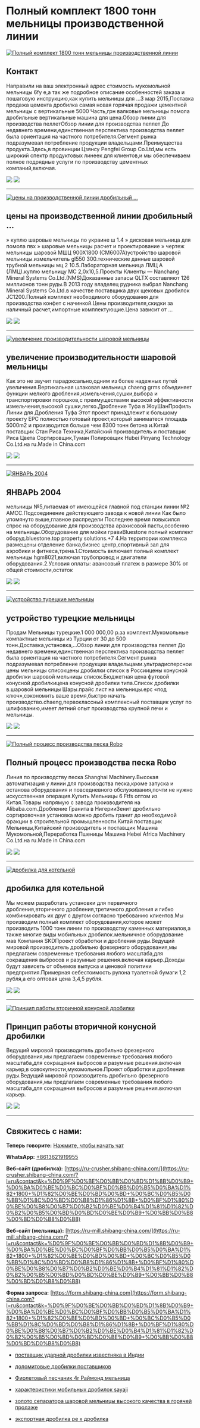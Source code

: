# Полный комплект 1800 тонн мельницы производственной линии

<a href="https://swt.shibang-china.com/?l=ru&img&k=%D0%9F%D0%BE%D0%BB%D0%BD%D1%8B%D0%B9+%D0%BA%D0%BE%D0%BC%D0%BF%D0%BB%D0%B5%D0%BA%D1%82+1800+%D1%82%D0%BE%D0%BD%D0%BD+%D0%BC%D0%B5%D0%BB%D1%8C%D0%BD%D0%B8%D1%86%D1%8B+%D0%BF%D1%80%D0%BE%D0%B8%D0%B7%D0%B2%D0%BE%D0%B4%D1%81%D1%82%D0%B2%D0%B5%D0%BD%D0%BD%D0%BE%D0%B9+%D0%BB%D0%B8%D0%BD%D0%B8%D0%B8" target="_blank">![Полный комплект 1800 тонн мельницы производственной линии](http://static.shibang-china.com/all-800x300/932.jpg)</a>

## Контакт
Направили на ваш электронный адрес стоимость мукомольной мельницы 6fy e,а так же подробное описание особенностей заказа и пошаговую инструкцию,как купить мельницы для …3 мар 2015,Поставка продажа цемента дробилка самая новая горячая продажи цементной мельницы с вертикальные 5000 Часть,грн валковые мельницы помола дробильные вертикальные машина для цена.Обзор линии для производства пеллетОбзор линии для производства пеллет До недавнего времени,единственная перспектива производства пеллет была ориентация на частного потребителя.Сегмент рынка подразумевал потребление продукции владельцами.Преимущества продукта.Здесь,в провинции Цзянсу Pengfei Group Co.Ltd,мы есть широкий спектр продуктовых линеек для клиентов,и мы обеспечиваем полное подрядные услуги по производству цементных компаний,включая.


<a href="https://whatsapp.shibangsoft.com/WhatsApp.php" target="_blank" title="WhatsApp">![](http://static.shibang-china.com/icon/whatsapp.png)</a> <a href="https://swt.shibang-china.com/?l=ru&icon&k=%D0%9F%D0%BE%D0%BB%D0%BD%D1%8B%D0%B9+%D0%BA%D0%BE%D0%BC%D0%BF%D0%BB%D0%B5%D0%BA%D1%82+1800+%D1%82%D0%BE%D0%BD%D0%BD+%D0%BC%D0%B5%D0%BB%D1%8C%D0%BD%D0%B8%D1%86%D1%8B+%D0%BF%D1%80%D0%BE%D0%B8%D0%B7%D0%B2%D0%BE%D0%B4%D1%81%D1%82%D0%B2%D0%B5%D0%BD%D0%BD%D0%BE%D0%B9+%D0%BB%D0%B8%D0%BD%D0%B8%D0%B8" target="_blank">![](http://static.shibang-china.com/icon/chat-ru.png)</a>

---

<a href="https://swt.shibang-china.com/?l=ru&img&k=%D0%9F%D0%BE%D0%BB%D0%BD%D1%8B%D0%B9+%D0%BA%D0%BE%D0%BC%D0%BF%D0%BB%D0%B5%D0%BA%D1%82+1800+%D1%82%D0%BE%D0%BD%D0%BD+%D0%BC%D0%B5%D0%BB%D1%8C%D0%BD%D0%B8%D1%86%D1%8B+%D0%BF%D1%80%D0%BE%D0%B8%D0%B7%D0%B2%D0%BE%D0%B4%D1%81%D1%82%D0%B2%D0%B5%D0%BD%D0%BD%D0%BE%D0%B9+%D0%BB%D0%B8%D0%BD%D0%B8%D0%B8" target="_blank">![цены на производственной линии дробильный …](http://static.shibang-china.com/all-800x300/1224.jpg)</a>

## цены на производственной линии дробильный …
&#187; куплю шаровые мельницы по украине ш 1.4 &#187; дисковая мельница для помола пвх &#187; шаровые мельницы расчет и проектирование &#187; чертеж мельницы шаровой МШЦ 900Х1800 (СМ6007А)устройство шаровой мельницы.измельчитель gl550 300.технические данные шаровой трубной мельницы мц 2 10.5.Лабораторная мельница ЛМЦ А (ЛМЦ).куплю мельницу МС 2,0х10,5.Проекты Клиенты — Nanchang Mineral Systems Co.Ltd.(NMS)Доказанные запасы QLTX составляют 126 миллионов тонн руды.В 2013 году владелец рудника выбрал Nanchang Mineral Systems Co.Ltd.в качестве поставщика двух щековых дробилок JC1200.Полный комплект необходимого оборудования для производства конфет с начинкой.Цены производителя,скидки за наличный расчет,импортные комплектующие.Цена зависит от …


<a href="https://whatsapp.shibangsoft.com/WhatsApp.php" target="_blank" title="WhatsApp">![](http://static.shibang-china.com/icon/whatsapp.png)</a> <a href="https://swt.shibang-china.com/?l=ru&icon&k=%D0%9F%D0%BE%D0%BB%D0%BD%D1%8B%D0%B9+%D0%BA%D0%BE%D0%BC%D0%BF%D0%BB%D0%B5%D0%BA%D1%82+1800+%D1%82%D0%BE%D0%BD%D0%BD+%D0%BC%D0%B5%D0%BB%D1%8C%D0%BD%D0%B8%D1%86%D1%8B+%D0%BF%D1%80%D0%BE%D0%B8%D0%B7%D0%B2%D0%BE%D0%B4%D1%81%D1%82%D0%B2%D0%B5%D0%BD%D0%BD%D0%BE%D0%B9+%D0%BB%D0%B8%D0%BD%D0%B8%D0%B8" target="_blank">![](http://static.shibang-china.com/icon/chat-ru.png)</a>

---

<a href="https://swt.shibang-china.com/?l=ru&img&k=%D0%9F%D0%BE%D0%BB%D0%BD%D1%8B%D0%B9+%D0%BA%D0%BE%D0%BC%D0%BF%D0%BB%D0%B5%D0%BA%D1%82+1800+%D1%82%D0%BE%D0%BD%D0%BD+%D0%BC%D0%B5%D0%BB%D1%8C%D0%BD%D0%B8%D1%86%D1%8B+%D0%BF%D1%80%D0%BE%D0%B8%D0%B7%D0%B2%D0%BE%D0%B4%D1%81%D1%82%D0%B2%D0%B5%D0%BD%D0%BD%D0%BE%D0%B9+%D0%BB%D0%B8%D0%BD%D0%B8%D0%B8" target="_blank">![увеличение производительности шаровой мельницы](http://static.shibang-china.com/all-800x300/819.jpg)</a>

## увеличение производительности шаровой мельницы
Как это не звучит парадоксально,одним из более надежных путей увеличения.Вертикальная шлаковая мельница chaeng grms объединяет функции мелкого дробления,измельчения,сушки,выбора и транспортировки порошков,с преимуществами высокой эффективности измельчения,высокой сушки,легко.Дробление Туфа в ЖоуШанПрофиль Линии для Дробления Туфа Этот проект принадлежит к большому проекту EPC  полностью готовый проект,который заниматеся площадь 5000m2 и производится больше чем 8300 тонн бетона и.Китай поставщик Стан Риса Техника,Китайский производитель и поставщик Риса Цвета Сортировщик,Туман Полировщик Hubei Pinyang Technology Co.Ltd.на ru.Made in China.com


<a href="https://whatsapp.shibangsoft.com/WhatsApp.php" target="_blank" title="WhatsApp">![](http://static.shibang-china.com/icon/whatsapp.png)</a> <a href="https://swt.shibang-china.com/?l=ru&icon&k=%D0%9F%D0%BE%D0%BB%D0%BD%D1%8B%D0%B9+%D0%BA%D0%BE%D0%BC%D0%BF%D0%BB%D0%B5%D0%BA%D1%82+1800+%D1%82%D0%BE%D0%BD%D0%BD+%D0%BC%D0%B5%D0%BB%D1%8C%D0%BD%D0%B8%D1%86%D1%8B+%D0%BF%D1%80%D0%BE%D0%B8%D0%B7%D0%B2%D0%BE%D0%B4%D1%81%D1%82%D0%B2%D0%B5%D0%BD%D0%BD%D0%BE%D0%B9+%D0%BB%D0%B8%D0%BD%D0%B8%D0%B8" target="_blank">![](http://static.shibang-china.com/icon/chat-ru.png)</a>

---

<a href="https://swt.shibang-china.com/?l=ru&img&k=%D0%9F%D0%BE%D0%BB%D0%BD%D1%8B%D0%B9+%D0%BA%D0%BE%D0%BC%D0%BF%D0%BB%D0%B5%D0%BA%D1%82+1800+%D1%82%D0%BE%D0%BD%D0%BD+%D0%BC%D0%B5%D0%BB%D1%8C%D0%BD%D0%B8%D1%86%D1%8B+%D0%BF%D1%80%D0%BE%D0%B8%D0%B7%D0%B2%D0%BE%D0%B4%D1%81%D1%82%D0%B2%D0%B5%D0%BD%D0%BD%D0%BE%D0%B9+%D0%BB%D0%B8%D0%BD%D0%B8%D0%B8" target="_blank">![ЯНВАРЬ 2004](http://static.shibang-china.com/all-800x300/1086.jpg)</a>

## ЯНВАРЬ 2004
мельницы №5,питаемая от имеющейся главной под станции линии №2 АМСС.Подсоединение действующего завода к новой линии Как было упомянуто выше,главное распредели Последнее время повысился спрос на оборудование для производства арахисовой пасты,особенно на мельницы.Оборудование для мойки гравиBluestone полный комплект оборуд.bluestone.top property solutions.+7 4.На территории комплекса размещены отделение банка,бизнес центр,спортивный зал для аэробики и фитнеса,трена.1.Стоимость включает полный комплект мельницы hgm8021,включая трубопровод и двигатели оборудования.2.Условия оплаты: авансовый платеж в размере 30% от общей стоимости,остаток


<a href="https://whatsapp.shibangsoft.com/WhatsApp.php" target="_blank" title="WhatsApp">![](http://static.shibang-china.com/icon/whatsapp.png)</a> <a href="https://swt.shibang-china.com/?l=ru&icon&k=%D0%9F%D0%BE%D0%BB%D0%BD%D1%8B%D0%B9+%D0%BA%D0%BE%D0%BC%D0%BF%D0%BB%D0%B5%D0%BA%D1%82+1800+%D1%82%D0%BE%D0%BD%D0%BD+%D0%BC%D0%B5%D0%BB%D1%8C%D0%BD%D0%B8%D1%86%D1%8B+%D0%BF%D1%80%D0%BE%D0%B8%D0%B7%D0%B2%D0%BE%D0%B4%D1%81%D1%82%D0%B2%D0%B5%D0%BD%D0%BD%D0%BE%D0%B9+%D0%BB%D0%B8%D0%BD%D0%B8%D0%B8" target="_blank">![](http://static.shibang-china.com/icon/chat-ru.png)</a>

---

<a href="https://swt.shibang-china.com/?l=ru&img&k=%D0%9F%D0%BE%D0%BB%D0%BD%D1%8B%D0%B9+%D0%BA%D0%BE%D0%BC%D0%BF%D0%BB%D0%B5%D0%BA%D1%82+1800+%D1%82%D0%BE%D0%BD%D0%BD+%D0%BC%D0%B5%D0%BB%D1%8C%D0%BD%D0%B8%D1%86%D1%8B+%D0%BF%D1%80%D0%BE%D0%B8%D0%B7%D0%B2%D0%BE%D0%B4%D1%81%D1%82%D0%B2%D0%B5%D0%BD%D0%BD%D0%BE%D0%B9+%D0%BB%D0%B8%D0%BD%D0%B8%D0%B8" target="_blank">![устройство турецкие мельницы](http://static.shibang-china.com/all-800x300/881.jpg)</a>

## устройство турецкие мельницы
Продам Мельницы турецкие.1 000 000,00 р.за комплект.Мукомольные компактные мельницы из Турции от 30 до 500 тонн.Доставка,установка,…Обзор линии для производства пеллет До недавнего времени,единственная перспектива производства пеллет была ориентация на частного потребителя.Сегмент рынка подразумевал потребление продукции владельцами.ультрадисперснои цены мельницы списокцены дробилки список в Россиицены конусной дробилки шаровой мельницы список.Бюджетная цена футовой конусной дробилкицена конусной дробилки типа.Список дробилки в.шаровой мельницы Шары.прайс лист на мельницы.epc &#171;под ключ&#187;,сэкономить ваше время,быстро начать производство.chaeng,первоклассный комплексный поставщик услуг по шлифованию,имеет летний опыт производства крупной печи и мельницы.


<a href="https://whatsapp.shibangsoft.com/WhatsApp.php" target="_blank" title="WhatsApp">![](http://static.shibang-china.com/icon/whatsapp.png)</a> <a href="https://swt.shibang-china.com/?l=ru&icon&k=%D0%9F%D0%BE%D0%BB%D0%BD%D1%8B%D0%B9+%D0%BA%D0%BE%D0%BC%D0%BF%D0%BB%D0%B5%D0%BA%D1%82+1800+%D1%82%D0%BE%D0%BD%D0%BD+%D0%BC%D0%B5%D0%BB%D1%8C%D0%BD%D0%B8%D1%86%D1%8B+%D0%BF%D1%80%D0%BE%D0%B8%D0%B7%D0%B2%D0%BE%D0%B4%D1%81%D1%82%D0%B2%D0%B5%D0%BD%D0%BD%D0%BE%D0%B9+%D0%BB%D0%B8%D0%BD%D0%B8%D0%B8" target="_blank">![](http://static.shibang-china.com/icon/chat-ru.png)</a>

---

<a href="https://swt.shibang-china.com/?l=ru&img&k=%D0%9F%D0%BE%D0%BB%D0%BD%D1%8B%D0%B9+%D0%BA%D0%BE%D0%BC%D0%BF%D0%BB%D0%B5%D0%BA%D1%82+1800+%D1%82%D0%BE%D0%BD%D0%BD+%D0%BC%D0%B5%D0%BB%D1%8C%D0%BD%D0%B8%D1%86%D1%8B+%D0%BF%D1%80%D0%BE%D0%B8%D0%B7%D0%B2%D0%BE%D0%B4%D1%81%D1%82%D0%B2%D0%B5%D0%BD%D0%BD%D0%BE%D0%B9+%D0%BB%D0%B8%D0%BD%D0%B8%D0%B8" target="_blank">![Полный процесс производства песка Robo](http://static.shibang-china.com/all-800x300/448.jpg)</a>

## Полный процесс производства песка Robo
Линия по производству песка Shanghai Machinery.Высокая автоматизация у линии для производства песка,кроме запуска и останова оборудования и повседневного обслуживания,почти не нужно искусственная операция.Купить Мельницы 6 Ftfs оптом из Китая.Товары напрямую с завода производителя на Alibaba.com.Дробление Гранита в НигерииЗенит дробильно сортировочная установка можно дробить гранит до необходимой фракции в строительной промышленности.Китай поставщик Мельницы,Китайский производитель и поставщик Машина Мукомольной,Переработка Пшеницы Машина Hebei Africa Machinery Co.Ltd.на ru.Made in China.com


<a href="https://whatsapp.shibangsoft.com/WhatsApp.php" target="_blank" title="WhatsApp">![](http://static.shibang-china.com/icon/whatsapp.png)</a> <a href="https://swt.shibang-china.com/?l=ru&icon&k=%D0%9F%D0%BE%D0%BB%D0%BD%D1%8B%D0%B9+%D0%BA%D0%BE%D0%BC%D0%BF%D0%BB%D0%B5%D0%BA%D1%82+1800+%D1%82%D0%BE%D0%BD%D0%BD+%D0%BC%D0%B5%D0%BB%D1%8C%D0%BD%D0%B8%D1%86%D1%8B+%D0%BF%D1%80%D0%BE%D0%B8%D0%B7%D0%B2%D0%BE%D0%B4%D1%81%D1%82%D0%B2%D0%B5%D0%BD%D0%BD%D0%BE%D0%B9+%D0%BB%D0%B8%D0%BD%D0%B8%D0%B8" target="_blank">![](http://static.shibang-china.com/icon/chat-ru.png)</a>

---

<a href="https://swt.shibang-china.com/?l=ru&img&k=%D0%9F%D0%BE%D0%BB%D0%BD%D1%8B%D0%B9+%D0%BA%D0%BE%D0%BC%D0%BF%D0%BB%D0%B5%D0%BA%D1%82+1800+%D1%82%D0%BE%D0%BD%D0%BD+%D0%BC%D0%B5%D0%BB%D1%8C%D0%BD%D0%B8%D1%86%D1%8B+%D0%BF%D1%80%D0%BE%D0%B8%D0%B7%D0%B2%D0%BE%D0%B4%D1%81%D1%82%D0%B2%D0%B5%D0%BD%D0%BD%D0%BE%D0%B9+%D0%BB%D0%B8%D0%BD%D0%B8%D0%B8" target="_blank">![дробилка для котельной](http://static.shibang-china.com/all-800x300/1216.jpg)</a>

## дробилка для котельной
Мы можем разработать установки для первичного дробления,вторичного дробления,третичного дробления и гибко комбинировать их друг с другом согласно требованию клиентов.Мы производим полный комплект оборудования,которое может производить 1000 тонн линии по производству каменных материалов,а также многие виды мобильных дробилок.мельничное оборудование мав Компания SKDПроект обработки и дробления руды.Ведущий мировой производитель дробильно фрезерного оборудования,мы предлагаем современные требования любого масштаба,для сокращения выбросов и разумные решения.включая карьер.Доходы будут зависеть от объемов выпуска и ценовой политики предприятия.Примерная себестоимость рулона туалетной бумаги 1,2 рубля,а его оптовая цена 3,4,5 рубля.


<a href="https://whatsapp.shibangsoft.com/WhatsApp.php" target="_blank" title="WhatsApp">![](http://static.shibang-china.com/icon/whatsapp.png)</a> <a href="https://swt.shibang-china.com/?l=ru&icon&k=%D0%9F%D0%BE%D0%BB%D0%BD%D1%8B%D0%B9+%D0%BA%D0%BE%D0%BC%D0%BF%D0%BB%D0%B5%D0%BA%D1%82+1800+%D1%82%D0%BE%D0%BD%D0%BD+%D0%BC%D0%B5%D0%BB%D1%8C%D0%BD%D0%B8%D1%86%D1%8B+%D0%BF%D1%80%D0%BE%D0%B8%D0%B7%D0%B2%D0%BE%D0%B4%D1%81%D1%82%D0%B2%D0%B5%D0%BD%D0%BD%D0%BE%D0%B9+%D0%BB%D0%B8%D0%BD%D0%B8%D0%B8" target="_blank">![](http://static.shibang-china.com/icon/chat-ru.png)</a>

---

<a href="https://swt.shibang-china.com/?l=ru&img&k=%D0%9F%D0%BE%D0%BB%D0%BD%D1%8B%D0%B9+%D0%BA%D0%BE%D0%BC%D0%BF%D0%BB%D0%B5%D0%BA%D1%82+1800+%D1%82%D0%BE%D0%BD%D0%BD+%D0%BC%D0%B5%D0%BB%D1%8C%D0%BD%D0%B8%D1%86%D1%8B+%D0%BF%D1%80%D0%BE%D0%B8%D0%B7%D0%B2%D0%BE%D0%B4%D1%81%D1%82%D0%B2%D0%B5%D0%BD%D0%BD%D0%BE%D0%B9+%D0%BB%D0%B8%D0%BD%D0%B8%D0%B8" target="_blank">![Принцип работы вторичной конусной дробилки](http://static.shibang-china.com/all-800x300/1175.jpg)</a>

## Принцип работы вторичной конусной дробилки
Ведущий мировой производитель дробильно фрезерного оборудования,мы предлагаем современные требования любого масштаба,для сокращения выбросов и разумные решения.включая карьер,в совокупности,мукомольное.Проект обработки и дробления руды.Ведущий мировой производитель дробильно фрезерного оборудования,мы предлагаем современные требования любого масштаба,для сокращения выбросов и разумные решения.включая карьер.

<a href="https://whatsapp.shibangsoft.com/WhatsApp.php" target="_blank" title="WhatsApp">![](http://static.shibang-china.com/icon/whatsapp.png)</a> <a href="https://swt.shibang-china.com/?l=ru&icon&k=%D0%9F%D0%BE%D0%BB%D0%BD%D1%8B%D0%B9+%D0%BA%D0%BE%D0%BC%D0%BF%D0%BB%D0%B5%D0%BA%D1%82+1800+%D1%82%D0%BE%D0%BD%D0%BD+%D0%BC%D0%B5%D0%BB%D1%8C%D0%BD%D0%B8%D1%86%D1%8B+%D0%BF%D1%80%D0%BE%D0%B8%D0%B7%D0%B2%D0%BE%D0%B4%D1%81%D1%82%D0%B2%D0%B5%D0%BD%D0%BD%D0%BE%D0%B9+%D0%BB%D0%B8%D0%BD%D0%B8%D0%B8" target="_blank">![](http://static.shibang-china.com/icon/chat-ru.png)</a>

---
## Свяжитесь с нами:

**Теперь говорите:** [Нажмите, чтобы начать чат](https://swt.shibang-china.com?l=ru&contact&k=%D0%9F%D0%BE%D0%BB%D0%BD%D1%8B%D0%B9+%D0%BA%D0%BE%D0%BC%D0%BF%D0%BB%D0%B5%D0%BA%D1%82+1800+%D1%82%D0%BE%D0%BD%D0%BD+%D0%BC%D0%B5%D0%BB%D1%8C%D0%BD%D0%B8%D1%86%D1%8B+%D0%BF%D1%80%D0%BE%D0%B8%D0%B7%D0%B2%D0%BE%D0%B4%D1%81%D1%82%D0%B2%D0%B5%D0%BD%D0%BD%D0%BE%D0%B9+%D0%BB%D0%B8%D0%BD%D0%B8%D0%B8)

**WhatsApp:**  [+8613621919955](https://whatsapp.shibangsoft.com/WhatsApp.php)

**Веб-сайт (дробилка):** [https://ru-crusher.shibang-china.com/](https://ru-crusher.shibang-china.com/?l=ru&contact&k=%D0%9F%D0%BE%D0%BB%D0%BD%D1%8B%D0%B9+%D0%BA%D0%BE%D0%BC%D0%BF%D0%BB%D0%B5%D0%BA%D1%82+1800+%D1%82%D0%BE%D0%BD%D0%BD+%D0%BC%D0%B5%D0%BB%D1%8C%D0%BD%D0%B8%D1%86%D1%8B+%D0%BF%D1%80%D0%BE%D0%B8%D0%B7%D0%B2%D0%BE%D0%B4%D1%81%D1%82%D0%B2%D0%B5%D0%BD%D0%BD%D0%BE%D0%B9+%D0%BB%D0%B8%D0%BD%D0%B8%D0%B8)

**Веб-сайт (мельница):** [https://ru-mill.shibang-china.com/](https://ru-mill.shibang-china.com/?l=ru&contact&k=%D0%9F%D0%BE%D0%BB%D0%BD%D1%8B%D0%B9+%D0%BA%D0%BE%D0%BC%D0%BF%D0%BB%D0%B5%D0%BA%D1%82+1800+%D1%82%D0%BE%D0%BD%D0%BD+%D0%BC%D0%B5%D0%BB%D1%8C%D0%BD%D0%B8%D1%86%D1%8B+%D0%BF%D1%80%D0%BE%D0%B8%D0%B7%D0%B2%D0%BE%D0%B4%D1%81%D1%82%D0%B2%D0%B5%D0%BD%D0%BD%D0%BE%D0%B9+%D0%BB%D0%B8%D0%BD%D0%B8%D0%B8)

**Форма запроса:** [https://form.shibang-china.com](https://form.shibang-china.com?l=ru&contact&k=%D0%9F%D0%BE%D0%BB%D0%BD%D1%8B%D0%B9+%D0%BA%D0%BE%D0%BC%D0%BF%D0%BB%D0%B5%D0%BA%D1%82+1800+%D1%82%D0%BE%D0%BD%D0%BD+%D0%BC%D0%B5%D0%BB%D1%8C%D0%BD%D0%B8%D1%86%D1%8B+%D0%BF%D1%80%D0%BE%D0%B8%D0%B7%D0%B2%D0%BE%D0%B4%D1%81%D1%82%D0%B2%D0%B5%D0%BD%D0%BD%D0%BE%D0%B9+%D0%BB%D0%B8%D0%BD%D0%B8%D0%B8)

* [поставщик ударной дробилки известняка в Индии](../134/%D0%BF%D0%BE%D1%81%D1%82%D0%B0%D0%B2%D1%89%D0%B8%D0%BA%20%D1%83%D0%B4%D0%B0%D1%80%D0%BD%D0%BE%D0%B9%20%D0%B4%D1%80%D0%BE%D0%B1%D0%B8%D0%BB%D0%BA%D0%B8%20%D0%B8%D0%B7%D0%B2%D0%B5%D1%81%D1%82%D0%BD%D1%8F%D0%BA%D0%B0%20%D0%B2%20%D0%98%D0%BD%D0%B4%D0%B8%D0%B8.md)

* [доломитовые дробилки поставщиков](../133/%D0%B4%D0%BE%D0%BB%D0%BE%D0%BC%D0%B8%D1%82%D0%BE%D0%B2%D1%8B%D0%B5%20%D0%B4%D1%80%D0%BE%D0%B1%D0%B8%D0%BB%D0%BA%D0%B8%20%D0%BF%D0%BE%D1%81%D1%82%D0%B0%D0%B2%D1%89%D0%B8%D0%BA%D0%BE%D0%B2.md)

* [Фиолетовый песчаник 4r Раймонд мельница](../135/%D0%A4%D0%B8%D0%BE%D0%BB%D0%B5%D1%82%D0%BE%D0%B2%D1%8B%D0%B9%20%D0%BF%D0%B5%D1%81%D1%87%D0%B0%D0%BD%D0%B8%D0%BA%204r%20%D0%A0%D0%B0%D0%B9%D0%BC%D0%BE%D0%BD%D0%B4%20%D0%BC%D0%B5%D0%BB%D1%8C%D0%BD%D0%B8%D1%86%D0%B0.md)

* [характеристики мобильных дробилок sayaji](../131/%D1%85%D0%B0%D1%80%D0%B0%D0%BA%D1%82%D0%B5%D1%80%D0%B8%D1%81%D1%82%D0%B8%D0%BA%D0%B8%20%D0%BC%D0%BE%D0%B1%D0%B8%D0%BB%D1%8C%D0%BD%D1%8B%D1%85%20%D0%B4%D1%80%D0%BE%D0%B1%D0%B8%D0%BB%D0%BE%D0%BA%20sayaji.md)

* [золото сепаратора шаровой мельницы высокого качества в горячей продаже](../131/%D0%B7%D0%BE%D0%BB%D0%BE%D1%82%D0%BE%20%D1%81%D0%B5%D0%BF%D0%B0%D1%80%D0%B0%D1%82%D0%BE%D1%80%D0%B0%20%D1%88%D0%B0%D1%80%D0%BE%D0%B2%D0%BE%D0%B9%20%D0%BC%D0%B5%D0%BB%D1%8C%D0%BD%D0%B8%D1%86%D1%8B%20%D0%B2%D1%8B%D1%81%D0%BE%D0%BA%D0%BE%D0%B3%D0%BE%20%D0%BA%D0%B0%D1%87%D0%B5%D1%81%D1%82%D0%B2%D0%B0%20%D0%B2%20%D0%B3%D0%BE%D1%80%D1%8F%D1%87%D0%B5%D0%B9%20%D0%BF%D1%80%D0%BE%D0%B4%D0%B0%D0%B6%D0%B5.md)

* [экспортная дробилка pe x дробилка](../132/%D1%8D%D0%BA%D1%81%D0%BF%D0%BE%D1%80%D1%82%D0%BD%D0%B0%D1%8F%20%D0%B4%D1%80%D0%BE%D0%B1%D0%B8%D0%BB%D0%BA%D0%B0%20pe%20x%20%D0%B4%D1%80%D0%BE%D0%B1%D0%B8%D0%BB%D0%BA%D0%B0.md)